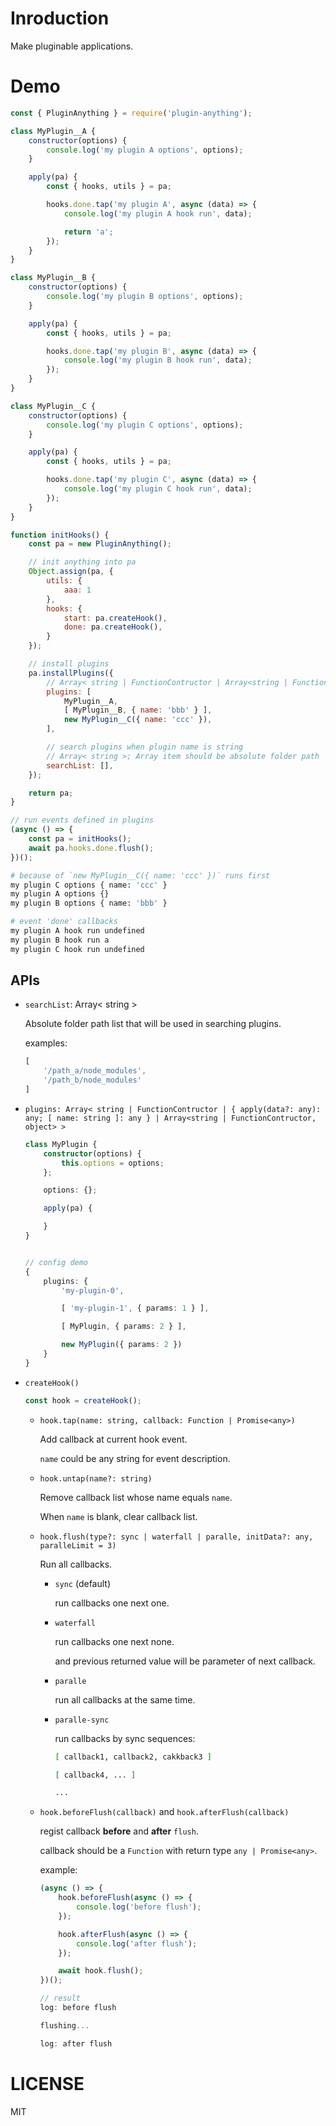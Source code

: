 # Inroduction

Make pluginable applications.

# Demo

```js
const { PluginAnything } = require('plugin-anything');

class MyPlugin__A {
    constructor(options) {
        console.log('my plugin A options', options);
    }

    apply(pa) {
        const { hooks, utils } = pa;

        hooks.done.tap('my plugin A', async (data) => {
            console.log('my plugin A hook run', data);

            return 'a';
        });
    }
}

class MyPlugin__B {
    constructor(options) {
        console.log('my plugin B options', options);
    }

    apply(pa) {
        const { hooks, utils } = pa;

        hooks.done.tap('my plugin B', async (data) => {
            console.log('my plugin B hook run', data);
        });
    }
}

class MyPlugin__C {
    constructor(options) {
        console.log('my plugin C options', options);
    }

    apply(pa) {
        const { hooks, utils } = pa;

        hooks.done.tap('my plugin C', async (data) => {
            console.log('my plugin C hook run', data);
        });
    }
}

function initHooks() {
    const pa = new PluginAnything();

    // init anything into pa
    Object.assign(pa, {
        utils: {
            aaa: 1
        },
        hooks: {
            start: pa.createHook(),
            done: pa.createHook(),
        }
    });

    // install plugins
    pa.installPlugins({
        // Array< string | FunctionContructor | Array<string | FunctionContructor, object> >
        plugins: [
            MyPlugin__A,
            [ MyPlugin__B, { name: 'bbb' } ],
            new MyPlugin__C({ name: 'ccc' }),
        ],

        // search plugins when plugin name is string
        // Array< string >; Array item should be absolute folder path
        searchList: [],
    });

    return pa;
}

// run events defined in plugins
(async () => {
    const pa = initHooks();
    await pa.hooks.done.flush();
})();
```

```bash
# because of `new MyPlugin__C({ name: 'ccc' })` runs first
my plugin C options { name: 'ccc' }
my plugin A options {}
my plugin B options { name: 'bbb' }

# event 'done' callbacks
my plugin A hook run undefined
my plugin B hook run a
my plugin C hook run undefined
```

## APIs

+   `searchList`: Array< string >

    Absolute folder path list that will be used in searching plugins.

    examples:

    ```js
    [
        '/path_a/node_modules',
        '/path_b/node_modules'
    ]
    ```

+   `plugins: Array< string | FunctionContructor | { apply(data?: any): any; [ name: string ]: any } | Array<string | FunctionContructor, object> >`

    ```ts
    class MyPlugin {
        constructor(options) {
            this.options = options;
        };

        options: {};

        apply(pa) {

        }
    }


    // config demo
    {
        plugins: {
            'my-plugin-0',

            [ 'my-plugin-1', { params: 1 } ],

            [ MyPlugin, { params: 2 } ],

            new MyPlugin({ params: 2 })
        }
    }
    ```

+   `createHook()`

    ```ts
    const hook = createHook();
    ```

    +   `hook.tap(name: string, callback: Function | Promise<any>)`

        Add callback at current hook event.

        `name` could be any string for event description.

    +   `hook.untap(name?: string)`

        Remove callback list whose name equals `name`.

        When `name` is blank, clear callback list.

    +   `hook.flush(type?: sync | waterfall | paralle, initData?: any, paralleLimit = 3)`

        Run all callbacks.

        +   `sync` (default)

            run callbacks one next one.

        +   `waterfall`

            run callbacks one next none.

            and previous returned value will be parameter of next callback.

        +   `paralle`

            run all callbacks at the same time.

        +   `paralle-sync`

            run callbacks by sync sequences:

            ```sh
            [ callback1, callback2, cakkback3 ]

            [ callback4, ... ]

            ...
            ```

    +   `hook.beforeFlush(callback)` and `hook.afterFlush(callback)`

        regist callback **before** and **after** `flush`.

        callback should be a `Function` with return type `any | Promise<any>`.

        example:

        ```js
        (async () => {
            hook.beforeFlush(async () => {
                console.log('before flush');
            });

            hook.afterFlush(async () => {
                console.log('after flush');
            });

            await hook.flush();
        })();

        // result
        log: before flush

        flushing...

        log: after flush
        ```

# LICENSE

MIT